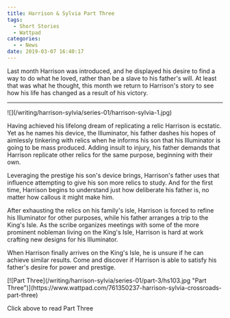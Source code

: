 ```yaml
---
title: Harrison & Sylvia Part Three
tags:
  - Short Stories
  - Wattpad
categories:
  - - News
date: 2019-03-07 16:40:17
---
```


Last month Harrison was introduced, and he displayed his desire to find a way to do what he loved, rather than be a slave to his father's will.  At least that was what he thought, this month we return to Harrison's story to see how his life has changed as a result of his victory.<!-- more -->
<hr class="clear-both center-fade"/><div class="embedded-image-left">![](/writing/harrison-sylvia/series-01/harrison-sylvia-1.jpg)</div>

Having achieved his lifelong dream of replicating a relic Harrison is ecstatic.  Yet as he names his device, the Illuminator, his father dashes his hopes of aimlessly tinkering with relics when he informs his son that his Illuminator is going to be mass produced.  Adding insult to injury, his father demands that Harrison replicate other relics for the same purpose, beginning with their own.

Leveraging the prestige his son's device brings, Harrison's father uses that influence attempting to give his son more relics to study.  And for the first time, Harrison begins to understand just how deliberate his father is, no matter how callous it might make him.

After exhausting the relics on his family's isle, Harrison is forced to refine his Illuminator for other purposes, while his father arranges a trip to the King's Isle.  As the scribe organizes meetings with some of the more prominent nobleman living on the King's Isle, Harrison is hard at work crafting new designs for his Illuminator.

When Harrison finally arrives on the King's Isle, he is unsure if he can achieve similar results.  Come and discover if Harrison is able to satisfy his father's desire for power and prestige.

<div class="clear-both center">
[![Part Three](/writing/harrison-sylvia/series-01/part-3/hs103.jpg "Part Three")](https://www.wattpad.com/761350237-harrison-sylvia-crossroads-part-three)<p>Click above to read Part Three</p></div>
